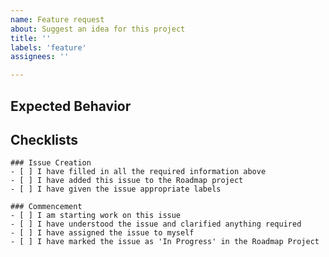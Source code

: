 ```yaml
---
name: Feature request
about: Suggest an idea for this project
title: ''
labels: 'feature'
assignees: ''

---
```


## Expected Behavior


## Checklists
```[tasklist]
### Issue Creation
- [ ] I have filled in all the required information above
- [ ] I have added this issue to the Roadmap project
- [ ] I have given the issue appropriate labels
```
```[tasklist]
### Commencement
- [ ] I am starting work on this issue
- [ ] I have understood the issue and clarified anything required
- [ ] I have assigned the issue to myself
- [ ] I have marked the issue as 'In Progress' in the Roadmap Project
```